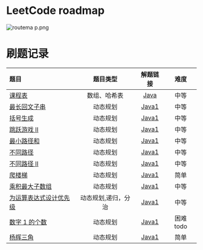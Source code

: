 # LeetCode roadmap

![routema
p.png](routemap.png)

# 刷题记录

| 题目                                                                                                                                                                                                                                                           |    题目类型    |                                                解题链接                                                 |   难度    |
|:-------------------------------------------------------------------------------------------------------------------------------------------------------------------------------------------------------------------------------------------------------------|:----------:|:---------------------------------------------------------------------------------------------------:|:-------:|
| [课程表](https://leetcode.cn/problems/course-schedule/description/?envType=problem-list-v2&envId=2cktkvj)                                                                                                                                                       |   数组、哈希表   |        [Java](https://github.com/xiamo0/leetcodejava/blob/main/src/CourseSchedule_207.java)         |   中等    |
| [最长回文子串](https://leetcode.cn/problems/longest-palindromic-substring/description/?envType=problem-list-v2&envId=dynamic-programming)                                                                                                                          |    动态规划    |  [Java1](https://github.com/xiamo0/leetcodejava/blob/main/src/dp/LongestPalindromicSubstring.java)  |   中等    |
| [括号生成](https://leetcode.cn/problems/generate-parentheses/description/?envType=problem-list-v2&envId=dynamic-programming)                                                                                                                                     |    动态规划    |      [Java1](https://github.com/xiamo0/leetcodejava/blob/main/src/dp/GenerateParentheses.java)      |   中等    |
| [跳跃游戏 II](https://leetcode.cn/problems/jump-game-ii/description/?envType=problem-list-v2&envId=dynamic-programming)                                                                                                                                          |    动态规划    |          [Java1](https://github.com/xiamo0/leetcodejava/blob/main/src/dp/JumpGameii.java)           |   中等    |
| [最小路径和](https://leetcode.cn/problems/minimum-path-sum/description/?envType=problem-list-v2&envId=dynamic-programming)                                                                                                                                        |    动态规划    |        [Java1](https://github.com/xiamo0/leetcodejava/blob/main/src/dp/MinimumPathSum.java)         |   中等    |
| [不同路径](https://leetcode.cn/problems/unique-paths/description/?envType=problem-list-v2&envId=dynamic-programming)                                                                                                                                             |    动态规划    |          [Java1](https://github.com/xiamo0/leetcodejava/blob/main/src/dp/UniquePaths.java)          |   中等    |
| [不同路径 II](https://leetcode.cn/problems/unique-paths/description/?envType=problem-list-v2&envId=dynamic-programming)                                                                                                                                          |    动态规划    |         [Java1](https://github.com/xiamo0/leetcodejava/blob/main/src/dp/UniquePathsIi.java)         |   中等    |
| [爬楼梯](https://leetcode.cn/problems/climbing-stairs/description/?envType=problem-list-v2&envId=dynamic-programming)                                                                                                                                           |    动态规划    |        [Java1](https://github.com/xiamo0/leetcodejava/blob/main/src/dp/ClimbingStairs.java)         |   简单    |
| [乘积最大子数组](https://leetcode.cn/problems/maximum-product-subarray/description/)                                                                                                                                                                                |    动态规划    |    [Java1](https://github.com/xiamo0/leetcodejava/blob/main/src/dp/MaximumProductSubarray.java)     |   中等    |
| [为运算表达式设计优先级](https://leetcode.cn/problems/different-ways-to-add-parentheses/description/?envType=problem-list-v2&envId=dynamic-programming)                                                                                                                 | 动态规划,递归，分治 | [Java1](https://github.com/xiamo0/leetcodejava/blob/main/src/dp/DifferentWaysToAddParentheses.java) |   中等    |
| [数字 1 的个数](https://leetcode.cn/problems/number-of-digit-one/description/?envType=problem-list-v2&envId=dynamic-programming)                                                                                                                                  |    动态规划    |       [Java1](https://github.com/xiamo0/leetcodejava/blob/main/src/dp/NumberOfDigitOne.java)        | 困难 todo |
| [杨辉三角](https://leetcode.cn/problems/pascals-triangle/description/?envType=problem-list-v2&envId=dynamic-programming)                                                                                                                                             |    动态规划    |        [Java1](https://github.com/xiamo0/leetcodejava/blob/main/src/dp/PascalsTriangle.java)        |   简单    |


